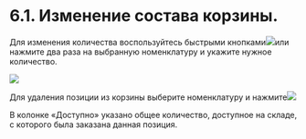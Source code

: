 # 6.1. Изменение состава корзины.

Для изменения количества воспользуйтесь быстрыми кнопками![](https://github.com/andrewzola/rmm_guide/tree/294b6467d4d4465d7eb82ef456ebf65e0a62b244/6_rabota_s_korzinoi_sozdanie_zakaza/D:/Downloads/Инструкция%20Zeta%20РММ/export/assets/image62png.png)или нажмите два раза на выбранную номенклатуру и укажите нужное количество.

![](https://github.com/andrewzola/rmm_guide/tree/294b6467d4d4465d7eb82ef456ebf65e0a62b244/6_rabota_s_korzinoi_sozdanie_zakaza/D:/Downloads/Инструкция%20Zeta%20РММ/export/assets/image13png.png)

Для удаления позиции из корзины выберите номенклатуру и нажмите![](https://github.com/andrewzola/rmm_guide/tree/294b6467d4d4465d7eb82ef456ebf65e0a62b244/6_rabota_s_korzinoi_sozdanie_zakaza/D:/Downloads/Инструкция%20Zeta%20РММ/export/assets/image25png.png)

В колонке «Доступно» указано общее количество, доступное на складе, с которого была заказана данная позиция.

